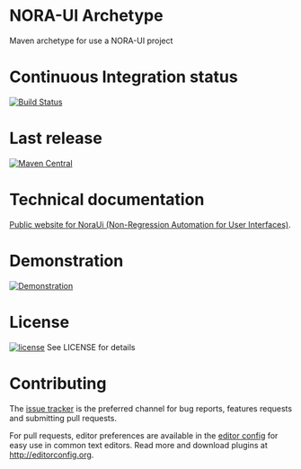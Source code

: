 # NORA-UI Archetype
Maven archetype for use a NORA-UI project

# Continuous Integration status
[![Build Status](https://travis-ci.com/NoraUi/noraui-archetype.svg?branch=master)](https://travis-ci.com/NoraUi/noraui-archetype)

# Last release

[![Maven Central](https://maven-badges.herokuapp.com/maven-central/com.github.noraui/noraui-archetype/badge.svg)](https://maven-badges.herokuapp.com/maven-central/com.github.noraui/noraui-archetype)

# Technical documentation

[Public website for NoraUi (Non-Regression Automation for User Interfaces)](https://noraui.github.io/).

# Demonstration
[![Demonstration](https://noraui.github.io/howToUse/1play.gif)](https://github.com/NoraUi/noraui.github.io/blob/master/howToUse/useNoraUiMavenArchetypeInEclipse.gif)

# License

[![license](https://img.shields.io/github/license/NoraUi/noraui-archetype.svg)](https://github.com/NoraUi/noraui-archetype/blob/master/LICENSE) See LICENSE for details

# Contributing

The [issue tracker](https://github.com/NoraUi/noraui-archetype/issues) is the preferred channel for bug reports, features requests and submitting pull requests.

For pull requests, editor preferences are available in the [editor config](.editorconfig) for easy use in common text editors. Read more and download plugins at <http://editorconfig.org>.
